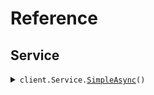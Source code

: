 # Reference
## Service
<details><summary><code>client.Service.<a href="/src/SeedFileUpload/Service/ServiceClient.cs">SimpleAsync</a>()</code></summary>
<dl>
<dd>

#### 🔌 Usage

<dl>
<dd>

<dl>
<dd>

```csharp
await client.Service.SimpleAsync();
```
</dd>
</dl>
</dd>
</dl>


</dd>
</dl>
</details>
